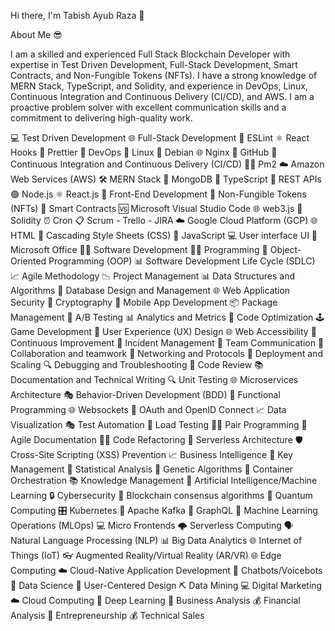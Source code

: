 Hi there, I'm Tabish Ayub Raza 👋

About Me :sunglasses:

I am a skilled and experienced Full Stack Blockchain Developer with expertise in Test Driven Development, Full-Stack Development, Smart Contracts, and Non-Fungible Tokens (NFTs). I have a strong knowledge of MERN Stack, TypeScript, and Solidity, and experience in DevOps, Linux, Continuous Integration and Continuous Delivery (CI/CD), and AWS. I am a proactive problem solver with excellent communication skills and a commitment to delivering high-quality work.

💻 Test Driven Development 🌐 Full-Stack Development 🚨 ESLint ⚛️ React Hooks 💄 Prettier 🔧 DevOps 🐧 Linux 🐳 Debian 🌐 Nginx 🐙 GitHub 🚀 Continuous Integration and Continuous Delivery (CI/CD) 👨‍💻 Pm2 ☁️ Amazon Web Services (AWS) 🛠️ MERN Stack 🍃 MongoDB 🔢 TypeScript 🚀 REST APIs 🟢 Node.js ⚛️ React.js 🎨 Front-End Development 💎 Non-Fungible Tokens (NFTs) 💼 Smart Contracts 🆚 Microsoft Visual Studio Code 🌐 web3.js 🔐 Solidity ⏰ Cron 📋 Scrum - Trello - JIRA ☁️ Google Cloud Platform (GCP) 🌐 HTML 🎨 Cascading Style Sheets (CSS) 📜 JavaScript 💻 User interface UI 📝 Microsoft Office 👨‍💻 Software Development 👨‍💻 Programming 🧬 Object-Oriented Programming (OOP) 📊 Software Development Life Cycle (SDLC) 📈 Agile Methodology 📉 Project Management 📊 Data Structures and Algorithms 🧮 Database Design and Management 🌐 Web Application Security 🔑 Cryptography 📱 Mobile App Development 📦 Package Management 🧪 A/B Testing 📊 Analytics and Metrics 🧹 Code Optimization 🕹️ Game Development 🧐 User Experience (UX) Design 🌐 Web Accessibility 🚧 Continuous Improvement 🚨 Incident Management 💬 Team Communication 🤝 Collaboration and teamwork 📡 Networking and Protocols 🚀 Deployment and Scaling 🔍 Debugging and Troubleshooting 🧹 Code Review 📚 Documentation and Technical Writing 🔍 Unit Testing 🌐 Microservices Architecture 🎭 Behavior-Driven Development (BDD) 🧬 Functional Programming 🌐 Websockets 🔑 OAuth and OpenID Connect 📈 Data Visualization 🎭 Test Automation 🧪 Load Testing 👩‍💻 Pair Programming 📝 Agile Documentation 👨‍💻 Code Refactoring 🚀 Serverless Architecture 🛡️ Cross-Site Scripting (XSS) Prevention 📈 Business Intelligence 🔑 Key Management 🧮 Statistical Analysis 🧬 Genetic Algorithms 🚀 Container Orchestration 📚 Knowledge Management 🤖 Artificial Intelligence/Machine Learning 🔒 Cybersecurity 🔗 Blockchain consensus algorithms 🔮 Quantum Computing 🎛️ Kubernetes 🐒 Apache Kafka 🎯 GraphQL 🤖 Machine Learning Operations (MLOps) 💻 Micro Frontends 🌩️ Serverless Computing 🗣️ Natural Language Processing (NLP) 📊 Big Data Analytics 🌐 Internet of Things (IoT) 👓 Augmented Reality/Virtual Reality (AR/VR) 🌐 Edge Computing ☁️ Cloud-Native Application Development 🤖 Chatbots/Voicebots 🧪 Data Science 👥 User-Centered Design ⛏️ Data Mining 💻 Digital Marketing ☁️ Cloud Computing 🧠 Deep Learning 💼 Business Analysis 💰 Financial Analysis 🚀 Entrepreneurship 💰 Technical Sales

<!--
**Tabisharaza/Tabisharaza** is a ✨ _special_ ✨ repository because its `README.md` (this file) appears on your GitHub profile.

Here are some ideas to get you started:

- 🔭 I’m currently working on ...
- 🌱 I’m currently learning ...
- 👯 I’m looking to collaborate on ...
- 🤔 I’m looking for help with ...
- 💬 Ask me about ...
- 📫 How to reach me: ...
- 😄 Pronouns: ...
- ⚡ Fun fact: ...
-->

